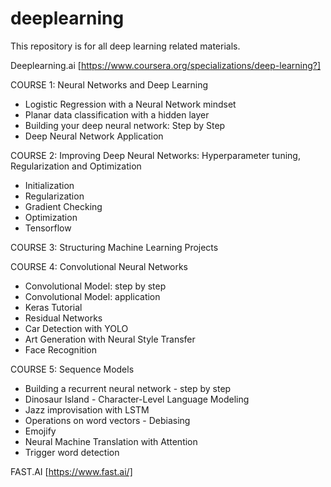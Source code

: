 # deeplearning

This repository is for all deep learning related materials.

Deeplearning.ai  [https://www.coursera.org/specializations/deep-learning?]  

COURSE 1: Neural Networks and Deep Learning    
- Logistic Regression with a Neural Network mindset      
- Planar data classification with a hidden layer   
- Building your deep neural network: Step by Step    
- Deep Neural Network Application    

COURSE 2: Improving Deep Neural Networks: Hyperparameter tuning, Regularization and Optimization   
- Initialization     
- Regularization  
- Gradient Checking  
- Optimization  
- Tensorflow   

COURSE 3: Structuring Machine Learning Projects     

COURSE 4: Convolutional Neural Networks   
- Convolutional Model: step by step   
- Convolutional Model: application   
- Keras Tutorial  
- Residual Networks   
- Car Detection with YOLO   
- Art Generation with Neural Style Transfer   
- Face Recognition   


COURSE 5: Sequence Models     
- Building a recurrent neural network - step by step  
- Dinosaur Island - Character-Level Language Modeling  
- Jazz improvisation with LSTM  
- Operations on word vectors - Debiasing  
- Emojify  
- Neural Machine Translation with Attention  
- Trigger word detection   


FAST.AI  [https://www.fast.ai/]  
